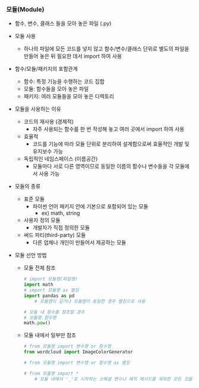 ### 모듈(Module)

* 함수, 변수, 클래스 들을 모아 놓은 파일 (.py)
* 모듈 사용
  * 하나의 파일에 모든 코드를 넣지 않고 함수/변수/클래스 단위로 별도의 파일을 만들어 놓은 뒤 필요한 데서 import 하여 사용
* 함수/모듈/패키지의 포함관계
  * 함수: 특정 기능을 수행하는 코드 집합
  * 모듈: 함수들을 모아 놓은 파일
  * 패키지: 여러 모듈들을 모아 놓은 디렉토리

* 모듈을 사용하는 이유
  * 코드의 재사용 (경제적)
    * 자주 사용되는 함수를 한 번 작성해 놓고 여러 곳에서 import 하여 사용
  * 효율적
    * 코드를 기능에 따라 모듈 단위로 분리하여 설계함으로써 효율적인 개발 및 유지보수 가능
  * 독립적인 네임스페이스 (이름공간)
    * 모듈마다 서로 다른 영역이므로 동일한 이름의 함수나 변수들을 각 모듈에서 사용 가능



* 모듈의 종류
  * 표준 모듈
    * 파이썬 언어 패키지 안에 기본으로 포함되어 있는 모듈
      * ex) math, string
  * 사용자 정의 모듈
    * 개발자가 직접 정의한 모듈
  * 써드 파티(third-party) 모듈
    * 다른 업체나 개인이 만들어서 제공하는 모듈



* 모듈 선언 방법

  * 모듈 전체 참조

    ```python
    # import 모듈명(파일명)
    import math
    # import 모듈명 as 별칭
    import pandas as pd
    	# 모듈명이 길거나 모듈명이 동일한 경우 별칭으로 사용
    
    # 모듈 내 함수를 참조할 경우
    # 모듈명.함수명
    math.pow()
    ```

  * 모듈 내에서 일부만 참조

    ```python
    # from 모듈명 import 변수명 or 함수명
    from wordcloud import ImageColorGenerator
    
    # from 모듈명 import 변수명 or 함수명 as 별칭
    
    # from 모듈명 import *
    	# 모듈 내에서 '_'로 시작하는 스페셜 변수나 매직 메서드를 제외한 모든 것을 참조
    ```

    